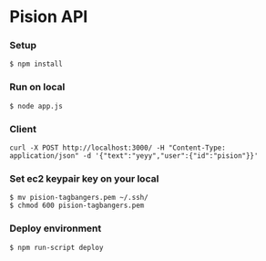 # Pision API

### Setup

```
$ npm install
```

### Run on local

```
$ node app.js
```

### Client

```
curl -X POST http://localhost:3000/ -H "Content-Type: application/json" -d '{"text":"yeyy","user":{"id":"pision"}}'
```

### Set ec2 keypair key on your local

```
$ mv pision-tagbangers.pem ~/.ssh/
$ chmod 600 pision-tagbangers.pem
```

### Deploy environment

```
$ npm run-script deploy
```
